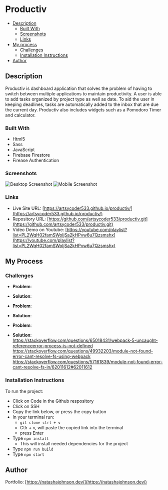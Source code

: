 # Productiv

- [Description](#description)
  - [Built With](#built-with)
  - [Screenshots](#screenshots)
  - [Links](#links)
- [My process](#my-process)
  - [Challenges](#challenges)
  - [Installation Instructions](#installation-instructions)
- [Author](#author)

## Description

Productiv is dashboard application that solves the problem of having to switch between multiple applications to maintain productivity. A user is able to add tasks organized by project type as well as date. To aid the user in keeping deadlines, tasks are automatically added to the inbox that are due the current day. Productiv also includes widgets such as a Pomodoro Timer and calculator.

### Built With
- Html5
- Sass
- JavaScript
- Firebase Firestore
- Firease Authentication

### Screenshots

![Desktop Screenshot]()
![Mobile Screenshot]()

### Links

- Live Site URL: [https://artsycoder533.github.io/productiv/](https://artsycoder533.github.io/productiv/)
- Repository URL: [https://github.com/artsycoder533/productiv.git](https://github.com/artsycoder533/productiv.git)
- Video Demo on Youtube: [https://youtube.com/playlist?list=PL2WqH02famSWoIjSa2kHPvw6u7Qzsmshx](https://youtube.com/playlist?list=PL2WqH02famSWoIjSa2kHPvw6u7Qzsmshx)

## My Process



### Challenges 

- **Problem**: 
- **Solution**:  

- **Problem**: 
- **Solution**:  

- **Problem**:  
- **Solution**:  
https://stackoverflow.com/questions/65018431/webpack-5-uncaught-referenceerror-process-is-not-defined
https://stackoverflow.com/questions/49932203/module-not-found-error-cant-resolve-fs-using-webpack
https://stackoverflow.com/questions/57161839/module-not-found-error-cant-resolve-fs-in/62011612#62011612


### Installation Instructions
To run the project:

- Click on Code in the Github respository
- Click on SSH
- Copy the link below, or press the copy button
- In your terminal run:
    - `git clone ctrl + v`
    - Ctlr + v, will paste the copied link into the terminal
    - press Enter
- Type `npm install` 
    - This will install needed dependencies for the project
- Type `npm run build`
- Type `npm start `

## Author
Portfolio: [https://natashajohnson.dev/](https://natashajohnson.dev/)





